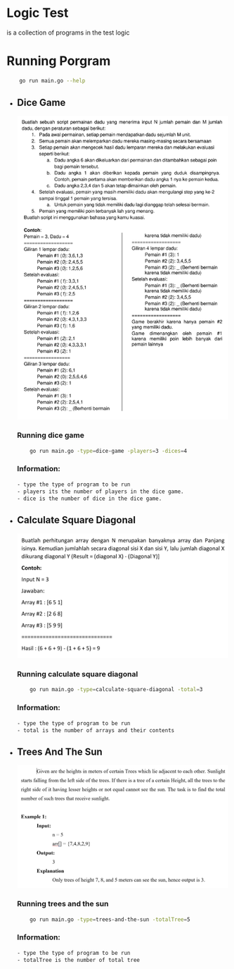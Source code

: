 
# Logic Test

is a collection of programs in the test logic

# Running Porgram

```bash
    go run main.go --help
```
- ## Dice Game
    ![question dice game](./img/dice-game.png)

    ### Running dice game
    ```bash
        go run main.go -type=dice-game -players=3 -dices=4
    ```

     ### Information:
      - type the type of program to be run
      - players its the number of players in the dice game.
      - dice is the number of dice in the dice game.


- ## Calculate Square Diagonal
    ![question square diagonal](./img/calculate-square-diagonal.png)

    ### Running calculate square diagonal
    ```bash
        go run main.go -type=calculate-square-diagonal -total=3 
    ```

     ### Information:
      - type the type of program to be run
      - total is the number of arrays and their contents




- ## Trees And The Sun
    ![question trees and the sun](./img/trees-and-the-sun.png)

    ### Running trees and the sun
    ```bash
        go run main.go -type=trees-and-the-sun -totalTree=5
    ```

     ### Information:
      - type the type of program to be run
      - totalTree is the number of total tree